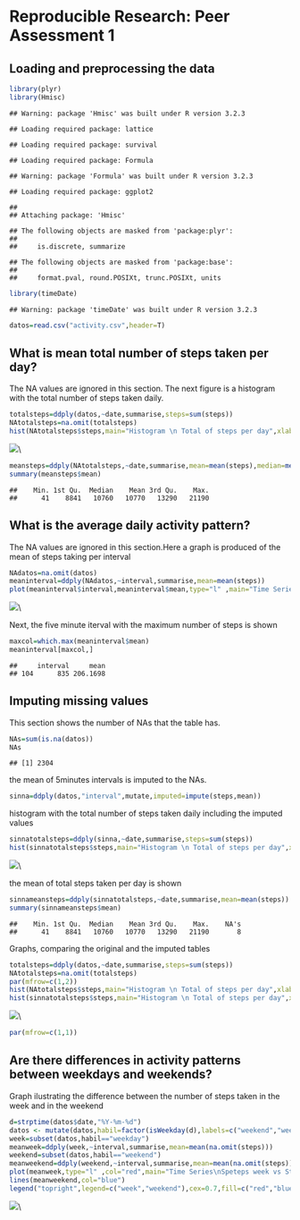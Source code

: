 # Reproducible Research: Peer Assessment 1


## Loading and preprocessing the data


```r
library(plyr)
library(Hmisc)
```

```
## Warning: package 'Hmisc' was built under R version 3.2.3
```

```
## Loading required package: lattice
```

```
## Loading required package: survival
```

```
## Loading required package: Formula
```

```
## Warning: package 'Formula' was built under R version 3.2.3
```

```
## Loading required package: ggplot2
```

```
## 
## Attaching package: 'Hmisc'
```

```
## The following objects are masked from 'package:plyr':
## 
##     is.discrete, summarize
```

```
## The following objects are masked from 'package:base':
## 
##     format.pval, round.POSIXt, trunc.POSIXt, units
```

```r
library(timeDate)
```

```
## Warning: package 'timeDate' was built under R version 3.2.3
```

```r
datos=read.csv("activity.csv",header=T)
```
## What is mean total number of steps taken per day?
The NA values are ignored in this section. The next figure is a histogram with the total number of steps taken daily. 

```r
totalsteps=ddply(datos,~date,summarise,steps=sum(steps))
NAtotalsteps=na.omit(totalsteps)
hist(NAtotalsteps$steps,main="Histogram \n Total of steps per day",xlab="steps",col = "lightgray")
```

![](PA1_template_files/figure-html/unnamed-chunk-2-1.png)\

```r
meansteps=ddply(NAtotalsteps,~date,summarise,mean=mean(steps),median=median(steps))
summary(meansteps$mean)
```

```
##    Min. 1st Qu.  Median    Mean 3rd Qu.    Max. 
##      41    8841   10760   10770   13290   21190
```


## What is the average daily activity pattern?
The NA values are ignored in this section.Here a graph is produced of the mean of steps taking per interval

```r
NAdatos=na.omit(datos)
meaninterval=ddply(NAdatos,~interval,summarise,mean=mean(steps))
plot(meaninterval$interval,meaninterval$mean,type="l" ,main="Time Series\n Mean of steps",xlab="Interval",ylab="Steps")
```

![](PA1_template_files/figure-html/unnamed-chunk-3-1.png)\

Next, the five minute iterval with the maximum number of steps is shown 


```r
maxcol=which.max(meaninterval$mean)
meaninterval[maxcol,]
```

```
##     interval     mean
## 104      835 206.1698
```

## Imputing missing values
This section shows the number of NAs that the table has. 


```r
NAs=sum(is.na(datos))
NAs
```

```
## [1] 2304
```

the mean of 5minutes intervals is imputed to the NAs.


```r
sinna=ddply(datos,"interval",mutate,imputed=impute(steps,mean))
```

histogram with the total number of steps taken daily including the imputed values


```r
sinnatotalsteps=ddply(sinna,~date,summarise,steps=sum(steps))
hist(sinnatotalsteps$steps,main="Histogram \n Total of steps per day",xlab="steps",col = "lightgray")
```

![](PA1_template_files/figure-html/unnamed-chunk-7-1.png)\

the mean of total steps taken per day is shown


```r
sinnameansteps=ddply(sinnatotalsteps,~date,summarise,mean=mean(steps))
summary(sinnameansteps$mean)
```

```
##    Min. 1st Qu.  Median    Mean 3rd Qu.    Max.    NA's 
##      41    8841   10760   10770   13290   21190       8
```

Graphs, comparing the original and the imputed tables


```r
totalsteps=ddply(datos,~date,summarise,steps=sum(steps))
NAtotalsteps=na.omit(totalsteps)
par(mfrow=c(1,2))
hist(NAtotalsteps$steps,main="Histogram \n Total of steps per day",xlab="steps",col = "lightgray")
hist(sinnatotalsteps$steps,main="Histogram \n Total of steps per day",xlab="steps",col = "lightgray")
```

![](PA1_template_files/figure-html/unnamed-chunk-9-1.png)\

```r
par(mfrow=c(1,1))
```

## Are there differences in activity patterns between weekdays and weekends?
Graph ilustrating the difference between the number of steps taken in the week and in the weekend

```r
d=strptime(datos$date,"%Y-%m-%d")
datos <- mutate(datos,habil=factor(isWeekday(d),labels=c("weekend","weekday")))
week=subset(datos,habil=="weekday")
meanweek=ddply(week,~interval,summarise,mean=mean(na.omit(steps)))
weekend=subset(datos,habil=="weekend")
meanweekend=ddply(weekend,~interval,summarise,mean=mean(na.omit(steps)))
plot(meanweek,type="l" ,col="red",main="Time Series\nSpeteps week vs Steps weekend")
lines(meanweekend,col="blue")
legend("topright",legend=c("week","weekend"),cex=0.7,fill=c("red","blue"))
```

![](PA1_template_files/figure-html/unnamed-chunk-10-1.png)\


